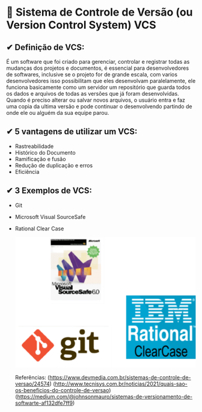 # 📑 Sistema de Controle de Versão (ou Version Control System) **VCS**

## ✔ Definição de VCS:

É um software que foi criado para gerenciar, controlar e registrar todas as mudanças dos projetos e documentos, é essencial para desenvolvedores de softwares, inclusive se o projeto for de grande escala, com varios desenvolvedores isso possibilitam que eles desenvolvam paralelamente, ele funciona basicamente como um servidor um repositório que guarda todos os dados e arquivos de todas as versões que já foram desenvolvidas. Quando é preciso alterar ou salvar novos arquivos, o usuário entra e faz uma copia da ultima versão e pode continuar o desenvolvendo partindo de onde ele ou alguém da sua equipe parou.

## ✔ 5 vantagens de utilizar um VCS:

- Rastreabilidade
- Histórico do Documento
- Ramificação e fusão
- Redução de duplicação e erros
- Eficiência

## ✔ 3 Exemplos de VCS:

- Git
- Microsoft Visual SourceSafe
- Rational Clear Case

  ![EXEMPLOS VCS](img/VCS.png)

  Referências:
  (https://www.devmedia.com.br/sistemas-de-controle-de-versao/24574)
  (http://www.tecnisys.com.br/noticias/2021/quais-sao-os-beneficios-do-controle-de-versao)
  (https://medium.com/@johnsonmauro/sistemas-de-versionamento-de-softwarte-af132dfe7ff9)
